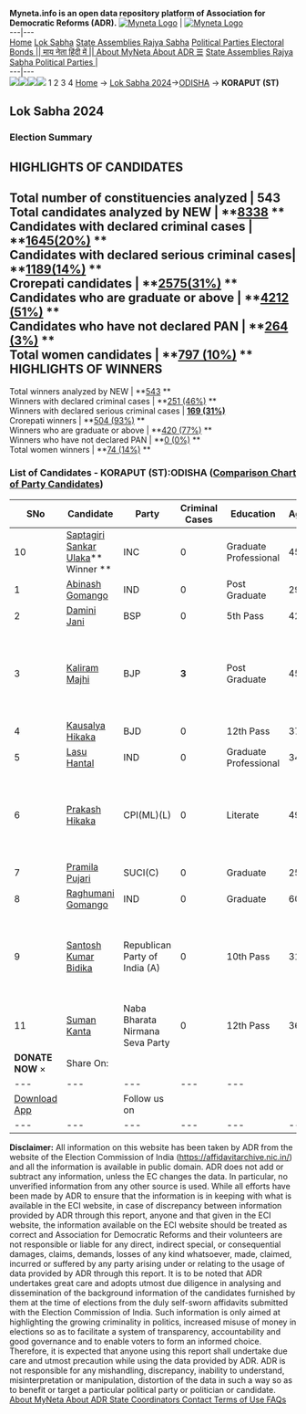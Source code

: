 **Myneta.info is an open data repository platform of Association for Democratic Reforms (ADR).**
[![Myneta Logo](https://www.myneta.info/lib/img/myneta-logo.png)](https://www.myneta.info/) | [![Myneta Logo](https://www.myneta.info/lib/img/adr-logo.png)](https://adrindia.org)  
---|---  
[Home](https://www.myneta.info/) [Lok Sabha](https://www.myneta.info/#ls "Lok Sabha") [ State Assemblies ](https://www.myneta.info/#sa "State Assemblies") [Rajya Sabha](https://www.myneta.info/#rs "Rajya Sabha") [Political Parties ](https://www.myneta.info/party "Political Parties") [ Electoral Bonds ](https://www.myneta.info/electoral_bonds "Electoral Bonds") [ || माय नेता हिंदी में || ](https://translate.google.co.in/translate?prev=hp&hl=en&js=y&u=www.myneta.info&sl=en&tl=hi&history_state0=) [ About MyNeta ](https://adrindia.org/content/about-myneta) [ About ADR ](https://adrindia.org/about-adr/who-we-are) [☰](javascript:void\(0\))
[ State Assemblies ](https://www.myneta.info/#sa "State Assemblies") [ Rajya Sabha ](https://www.myneta.info/#rs "Rajya Sabha") [ Political Parties ](https://www.myneta.info/party "Political Parties")
|   
---|---  
![](https://www.myneta.info/lib/img/banner/banner-1.png)![](https://www.myneta.info/lib/img/banner/banner-2.png)![](https://www.myneta.info/lib/img/banner/banner-3.png)![](https://www.myneta.info/lib/img/banner/banner-4.png)
1  2  3  4 
[Home](https://www.myneta.info/) → [Lok Sabha 2024](https://www.myneta.info/LokSabha2024/)→[ODISHA](https://www.myneta.info/LokSabha2024/index.php?action=show_constituencies&state_id=26) → **KORAPUT (ST)**
### 
## Lok Sabha 2024
###  Election Summary 
HIGHLIGHTS OF CANDIDATES  
---  
Total number of constituencies analyzed |  543   
Total candidates analyzed by NEW | **[8338](https://www.myneta.info/LokSabha2024/index.php?action=summary&subAction=candidates_analyzed&sort=candidate#summary) **  
Candidates with declared criminal cases | **[1645(20%)](https://www.myneta.info/LokSabha2024/index.php?action=summary&subAction=crime&sort=candidate#summary) **  
Candidates with declared serious criminal cases| **[1189(14%)](https://www.myneta.info/LokSabha2024/index.php?action=summary&subAction=serious_crime&sort=candidate#summary) **  
Crorepati candidates | **[2575(31%)](https://www.myneta.info/LokSabha2024/index.php?action=summary&subAction=crorepati&sort=candidate#summary) **  
Candidates who are graduate or above | **[4212 (51%)](https://www.myneta.info/LokSabha2024/index.php?action=summary&subAction=education&sort=candidate#summary) **  
Candidates who have not declared PAN | **[264 (3%)](https://www.myneta.info/LokSabha2024/index.php?action=summary&subAction=without_pan&sort=candidate#summary) **  
Total women candidates | **[797 (10%)](https://www.myneta.info/LokSabha2024/index.php?action=summary&subAction=women_candidate&sort=candidate#summary) **  
HIGHLIGHTS OF WINNERS  
---  
Total winners analyzed by NEW | **[543](https://www.myneta.info/LokSabha2024/index.php?action=summary&subAction=winner_analyzed&sort=candidate#summary) **  
Winners with declared criminal cases | **[251 (46%)](https://www.myneta.info/LokSabha2024/index.php?action=summary&subAction=winner_crime&sort=candidate#summary) **  
Winners with declared serious criminal cases | **[169 (31%)](https://www.myneta.info/LokSabha2024/index.php?action=summary&subAction=winner_serious_crime&sort=candidate#summary)**  
Crorepati winners | **[504 (93%)](https://www.myneta.info/LokSabha2024/index.php?action=summary&subAction=winner_crorepati&sort=candidate#summary) **  
Winners who are graduate or above | **[420 (77%)](https://www.myneta.info/LokSabha2024/index.php?action=summary&subAction=winner_education&sort=candidate#summary) **  
Winners who have not declared PAN | **[0 (0%)](https://www.myneta.info/LokSabha2024/index.php?action=summary&subAction=winner_without_pan&sort=candidate#summary) **  
Total women winners | **[74 (14%)](https://www.myneta.info/LokSabha2024/index.php?action=summary&subAction=winner_women&sort=candidate#summary) **  
### List of Candidates - KORAPUT (ST):ODISHA ([Comparison Chart of Party Candidates](https://www.myneta.info/LokSabha2024/comparisonchart.php?constituency_id=319))
SNo | Candidate| Party| Criminal Cases| Education| Age| Total Assets| Liabilities  
---|---|---|---|---|---|---|---  
10  | [Saptagiri Sankar Ulaka](https://www.myneta.info/LokSabha2024/candidate.php?candidate_id=5071)** Winner ** | INC | 0 | Graduate Professional| 45 | Rs 7,09,56,659 ~ 7 Crore+ | Rs 1,60,02,929 ~ 1 Crore+  
1  | [Abinash Gomango](https://www.myneta.info/LokSabha2024/candidate.php?candidate_id=6350) | IND | 0 | Post Graduate| 29 | Rs 4,11,000 ~ 4 Lacs+ | Rs 11,54,931 ~ 11 Lacs+  
2  | [Damini Jani](https://www.myneta.info/LokSabha2024/candidate.php?candidate_id=6351) | BSP | 0 | 5th Pass| 42 | Rs 19,92,000 ~ 19 Lacs+ | Rs 0 ~   
3  | [Kaliram Majhi](https://www.myneta.info/LokSabha2024/candidate.php?candidate_id=6348) | BJP | **3** | Post Graduate| 45 | ![](https://myneta.info/image_v2.php?myneta_folder=LokSabha2024&candidate_id=6348&col=ta) | ![](https://myneta.info/image_v2.php?myneta_folder=LokSabha2024&candidate_id=6348&col=lia)  
4  | [Kausalya Hikaka](https://www.myneta.info/LokSabha2024/candidate.php?candidate_id=6352) | BJD | 0 | 12th Pass| 37 | Rs 3,50,09,152 ~ 3 Crore+ | Rs 4,73,405 ~ 4 Lacs+  
5  | [Lasu Hantal](https://www.myneta.info/LokSabha2024/candidate.php?candidate_id=6349) | IND | 0 | Graduate Professional| 34 | Rs 19,84,590 ~ 19 Lacs+ | Rs 83,940 ~ 83 Thou+  
6  | [Prakash Hikaka](https://www.myneta.info/LokSabha2024/candidate.php?candidate_id=6995) | CPI(ML)(L) | 0 | Literate| 49 | ![](https://myneta.info/image_v2.php?myneta_folder=LokSabha2024&candidate_id=6995&col=ta) | ![](https://myneta.info/image_v2.php?myneta_folder=LokSabha2024&candidate_id=6995&col=lia)  
7  | [Pramila Pujari](https://www.myneta.info/LokSabha2024/candidate.php?candidate_id=5072) | SUCI(C) | 0 | Graduate| 25 | Rs 20,625 ~ 20 Thou+ | Rs 0 ~   
8  | [Raghumani Gomango](https://www.myneta.info/LokSabha2024/candidate.php?candidate_id=6346) | IND | 0 | Graduate| 60 | Rs 3,55,10,234 ~ 3 Crore+ | Rs 0 ~   
9  | [Santosh Kumar Bidika](https://www.myneta.info/LokSabha2024/candidate.php?candidate_id=6353) | Republican Party of India (A) | 0 | 10th Pass| 31 | ![](https://myneta.info/image_v2.php?myneta_folder=LokSabha2024&candidate_id=6353&col=ta) | ![](https://myneta.info/image_v2.php?myneta_folder=LokSabha2024&candidate_id=6353&col=lia)  
11  | [Suman Kanta](https://www.myneta.info/LokSabha2024/candidate.php?candidate_id=6345) | Naba Bharata Nirmana Seva Party | 0 | 12th Pass| 36 | Rs 27,05,580 ~ 27 Lacs+ | Rs 0 ~   
|  **DONATE NOW** × |  Share On:  | [](https://api.whatsapp.com/send?text=https%3A%2F%2Fmyneta.info%2Fpunjab2022%2Findex.php%3Faction%3Dshow_constituencies%26state_id%3D19) | [](https://www.facebook.com/sharer/sharer.php?u=https%3A%2F%2Fmyneta.info%2Fpunjab2022%2Findex.php%3Faction%3Dshow_constituencies%26state_id%3D19) | [](https://twitter.com/share?url=https%3A%2F%2Fmyneta.info%2Fpunjab2022%2Findex.php%3Faction%3Dshow_constituencies%26state_id%3D19)  
---|---|---|---|---  
| [ Download App ](https://play.google.com/store/apps/details?id=com.webrosoft.myneta1&pcampaignid=pcampaignidMKT-Other-global-all-co-prtnr-py-PartBadge-Mar2515-1) | [](https://play.google.com/store/apps/details?id=com.webrosoft.myneta1&pcampaignid=pcampaignidMKT-Other-global-all-co-prtnr-py-PartBadge-Mar2515-1) |  Follow us on  | [](https://www.facebook.com/adrindia.org/) | [](https://twitter.com/adrspeaks) | [](https://groups.google.com/g/national-election-watch?hl=en&pli=1) | [](https://www.instagram.com/adrspeaks/) | [](https://www.youtube.com/user/adrspeaks) | [](https://sharechat.com/profile/adrspeaks)  
---|---|---|---|---|---|---|---|---  
**Disclaimer:** All information on this website has been taken by ADR from the website of the Election Commission of India (https://affidavitarchive.nic.in/) and all the information is available in public domain. ADR does not add or subtract any information, unless the EC changes the data. In particular, no unverified information from any other source is used. While all efforts have been made by ADR to ensure that the information is in keeping with what is available in the ECI website, in case of discrepancy between information provided by ADR through this report, anyone and that given in the ECI website, the information available on the ECI website should be treated as correct and Association for Democratic Reforms and their volunteers are not responsible or liable for any direct, indirect special, or consequential damages, claims, demands, losses of any kind whatsoever, made, claimed, incurred or suffered by any party arising under or relating to the usage of data provided by ADR through this report. It is to be noted that ADR undertakes great care and adopts utmost due diligence in analysing and dissemination of the background information of the candidates furnished by them at the time of elections from the duly self-sworn affidavits submitted with the Election Commission of India. Such information is only aimed at highlighting the growing criminality in politics, increased misuse of money in elections so as to facilitate a system of transparency, accountability and good governance and to enable voters to form an informed choice. Therefore, it is expected that anyone using this report shall undertake due care and utmost precaution while using the data provided by ADR. ADR is not responsible for any mishandling, discrepancy, inability to understand, misinterpretation or manipulation, distortion of the data in such a way so as to benefit or target a particular political party or politician or candidate. 
[ About MyNeta ](https://adrindia.org/content/about-myneta) [ About ADR ](https://adrindia.org/about-adr/who-we-are) [ State Coordinators ](https://adrindia.org/about-adr/state-coordinators) [ Contact ](https://adrindia.org/contact-us) [ Terms of Use ](https://adrindia.org/content/adr-terms-use) [ FAQs ](https://adrindia.org/content/faqs)
